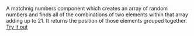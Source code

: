 A matchnig numbers component which creates an array of random numbers and finds all of the combinations of two elements within that array adding up to 21.
It returns the position of those elements grouped together.
[Try it out](https://frustrabe.github.io/javascript-version/)
